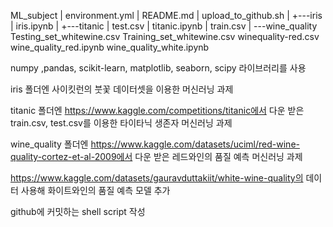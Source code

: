 ML_subject
|   environment.yml
|   README.md
|   upload_to_github.sh
|
+---iris
|       iris.ipynb
|
+---titanic
|       test.csv
|       titanic.ipynb
|       train.csv
|
\---wine_quality
        Testing_set_whitewine.csv
        Training_set_whitewine.csv
        winequality-red.csv
        wine_quality_red.ipynb
        wine_quality_white.ipynb

numpy ,pandas, scikit-learn, matplotlib, seaborn, scipy 라이브러리를 사용

iris 폴더엔 사이킷런의 붓꽃 데이터셋을 이용한 머신러닝 과제

titanic 폴더엔 https://www.kaggle.com/competitions/titanic에서 다운 받은 train.csv, test.csv를 이용한 타이타닉 생존자 머신러닝 과제

wine_quality 폴더엔 https://www.kaggle.com/datasets/uciml/red-wine-quality-cortez-et-al-2009에서 다운 받은 레드와인의 품질 예측 머신러닝 과제

https://www.kaggle.com/datasets/gauravduttakiit/white-wine-quality의 데이터 사용해 화이트와인의 품질 예측 모델 추가

github에 커밋하는 shell script 작성